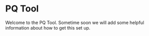 # PQ Tool

   Welcome to the PQ Tool.  Sometime soon we will add some helpful information about how to get this set up.